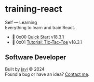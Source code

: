 # training-react
Self ― Learning  
Everything to learn and train React.

- :open_file_folder: 0x00 [Quick Start](0x00/README.md) v18.3.1
- :open_file_folder: 0x01 [Tutorial: Tic-Tac-Toe](0x01/README.md) v18.3.1
## Software Developer
Built by [javi](https://github.com/javierandres-dev/) :copyright: 2024  
Found a bug or have an idea? [Contact me](https://www.linkedin.com/in/javierandres-dev/).
